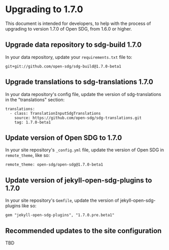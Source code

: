 <h1>Upgrading to 1.7.0</h1>

This document is intended for developers, to help with the process of upgrading to version 1.7.0 of Open SDG, from 1.6.0 or higher.

## Upgrade data repository to sdg-build 1.7.0

In your data repository, update your `requirements.txt` file to:

```
git+git://github.com/open-sdg/sdg-build@1.7.0-beta1
```

## Upgrade translations to sdg-translations 1.7.0

In your data repository's config file, update the version of sdg-translations in the "translations" section:

```
translations:
  - class: TranslationInputSdgTranslations
    source: https://github.com/open-sdg/sdg-translations.git
    tag: 1.7.0-beta1
```

## Update version of Open SDG to 1.7.0

In your site repository's `_config.yml` file, update the version of Open SDG in `remote_theme`, like so:

```
remote_theme: open-sdg/open-sdg@1.7.0-beta1
```

## Update version of jekyll-open-sdg-plugins to 1.7.0

In your site repository's `Gemfile`, update the version of jekyll-open-sdg-plugins like so:

```
gem "jekyll-open-sdg-plugins", "1.7.0.pre.beta1"
```

## Recommended updates to the site configuration

TBD
